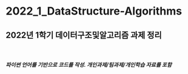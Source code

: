 # 2022_1_DataStructure-Algorithms
## 2022년 1학기 데이터구조및알고리즘 과제 정리
<br>
<h5>파이썬 언어를 기반으로 코드를 작성. 개인과제/팀과제/개인학습 자료를 포함</h5>
